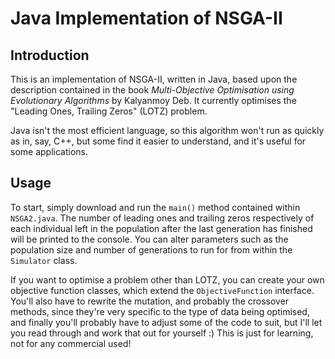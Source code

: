 # Java Implementation of NSGA-II

## Introduction
This is an implementation of NSGA-II, written in Java, based upon the description contained in the book *Multi-Objective Optimisation using Evolutionary Algorithms* by Kalyanmoy Deb. It currently optimises the "Leading Ones, Trailing Zeros" (LOTZ) problem.

Java isn't the most efficient language, so this algorithm won't run as quickly as in, say, C++, but some find it easier to understand, and it's useful for some applications.

## Usage
To start, simply download and run the `main()` method contained within `NSGA2.java`. The number of leading ones and trailing zeros respectively of each individual left in the population after the last generation has finished will be printed to the console. You can alter parameters such as the population size and number of generations to run for from within the `Simulator` class.

If you want to optimise a problem other than LOTZ, you can create your own objective function classes, which extend the `ObjectiveFunction` interface. You'll also have to rewrite the mutation, and probably the crossover methods, since they're very specific to the type of data being optimised, and finally you'll probably have to adjust some of the code to suit, but I'll let you read through and work that out for yourself :)
This is just for learning, not for any commercial used!

